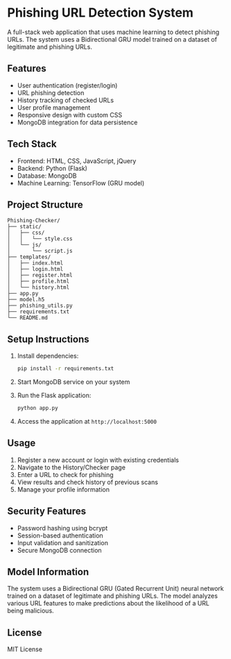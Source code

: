 # Phishing URL Detection System

A full-stack web application that uses machine learning to detect phishing URLs. The system uses a Bidirectional GRU model trained on a dataset of legitimate and phishing URLs.

## Features

- User authentication (register/login)
- URL phishing detection
- History tracking of checked URLs
- User profile management
- Responsive design with custom CSS
- MongoDB integration for data persistence

## Tech Stack

- Frontend: HTML, CSS, JavaScript, jQuery
- Backend: Python (Flask)
- Database: MongoDB
- Machine Learning: TensorFlow (GRU model)

## Project Structure

```
Phishing-Checker/
├── static/
│   ├── css/
│   │   └── style.css
│   └── js/
│       └── script.js
├── templates/
│   ├── index.html
│   ├── login.html
│   ├── register.html
│   ├── profile.html
│   └── history.html
├── app.py
├── model.h5
├── phishing_utils.py
├── requirements.txt
└── README.md
```

## Setup Instructions

1. Install dependencies:
   ```bash
   pip install -r requirements.txt
   ```

2. Start MongoDB service on your system

3. Run the Flask application:
   ```bash
   python app.py
   ```

4. Access the application at `http://localhost:5000`

## Usage

1. Register a new account or login with existing credentials
2. Navigate to the History/Checker page
3. Enter a URL to check for phishing
4. View results and check history of previous scans
5. Manage your profile information

## Security Features

- Password hashing using bcrypt
- Session-based authentication
- Input validation and sanitization
- Secure MongoDB connection

## Model Information

The system uses a Bidirectional GRU (Gated Recurrent Unit) neural network trained on a dataset of legitimate and phishing URLs. The model analyzes various URL features to make predictions about the likelihood of a URL being malicious.

## License

MIT License 